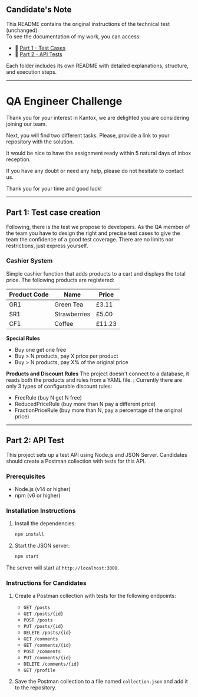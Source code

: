 ## Candidate's Note

This README contains the original instructions of the technical test (unchanged).  
To see the documentation of my work, you can access:  
- 📂 [Part 1 - Test Cases](./part1-test-case-creation/README.md)   
- 📂 [Part 2 - API Tests](./part2-api-test/postman/README.md)   
  
Each folder includes its own README with detailed explanations, structure, and execution steps.

---

# QA Engineer Challenge
Thank you for your interest in Kantox, we are delighted you are considering joining our team.

Next, you will find two different tasks. Please, provide a link to your repository with the solution.

It would be nice to have the assignment ready within 5 natural days of inbox reception.

If you have any doubt or need any help, please do not hesitate to contact us.

Thank you for your time and good luck!

---

## Part 1: Test case creation

Following, there is the test we propose to developers. As the QA member of the team you have to design the right and precise test cases to give the team the confidence of a good test coverage. There are no limits nor restrictions, just express yourself.

### Cashier System
Simple cashier function that adds products to a cart and displays the total price. The following products are registered:

| Product Code  | Name         |  Price |
|---            |---           |---     |
| GR1           | Green Tea    | £3.11  |
| SR1           | Strawberries | £5.00  |
| CF1           |  Coffee      | £11.23 | 

**Special Rules**
* Buy one get one free
* Buy > N products, pay X price per product
* Buy > N products, pay X% of the original price

**Products and Discount Rules**
The project doesn't connect to a database, it reads both the products and rules from a YAML file.
¡
Currently there are only 3 types of configurable discount rules:
* FreeRule (buy N get N free)
* ReducedPriceRule (buy more than N pay a different price)
* FractionPriceRule (buy more than N, pay a percentage of the original price)

---

## Part 2: API Test

This project sets up a test API using Node.js and JSON Server. Candidates should create a Postman collection with tests for this API.

### Prerequisites

- Node.js (v14 or higher)
- npm (v6 or higher)

### Installation Instructions


1. Install the dependencies:
    ```sh
    npm install
    ```

2. Start the JSON server:
    ```sh
    npm start
    ```

The server will start at `http://localhost:3000`.

### Instructions for Candidates

1. Create a Postman collection with tests for the following endpoints:
    - `GET /posts`
    - `GET /posts/{id}`
    - `POST /posts`
    - `PUT /posts/{id}`
    - `DELETE /posts/{id}`
    - `GET /comments`
    - `GET /comments/{id}`
    - `POST /comments`
    - `PUT /comments/{id}`
    - `DELETE /comments/{id}`
    - `GET /profile`

2. Save the Postman collection to a file named `collection.json` and add it to the repository.


